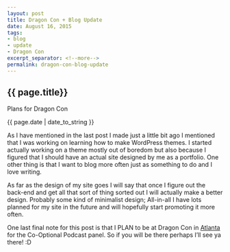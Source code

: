 ```yaml
---
layout: post
title: Dragon Con + Blog Update
date: August 16, 2015
tags:
- blog
- update
- Dragon Con
excerpt_separator: <!--more-->
permalink: dragon-con-blog-update
---
```

<h2 class="post-h2">{{ page.title}}</h2>
<p class="post-sub-desc"><span>Plans for Dragon Con</span></p>
<p class="post-date"><span>{{ page.date | date_to_string }}</span></p>
<!--more-->
<p class="single-post">
As I have mentioned in the last post I made just a little bit ago I mentioned that I was working on learning how to make WordPress themes. I started actually working on a theme mostly out of boredom but also because I figured that I should have an actual site designed by me as a portfolio. One other thing is that I want to blog more often just as something to do and I love writing.
</p>
<p class="single-post">
As far as the design of my site goes I will say that once I figure out the back-end and get all that sort of thing sorted out I will actually make a better design. Probably some kind of minimalist design; All-in-all I have lots planned for my site in the future and will hopefully start promoting it more often.
</p>
<p class="single-post">
One last final note for this post is that I PLAN to be at Dragon Con in <a class="zem_slink" title="Atlanta" href="http://www.atlantaga.gov/" target="_blank" rel="homepage">Atlanta</a> for the Co-Optional Podcast panel. So if you will be there perhaps I’ll see ya there! :D
</p>